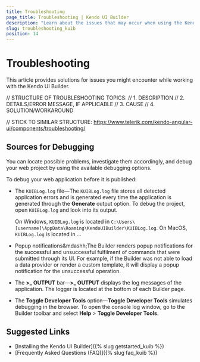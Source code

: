 ```yaml
---
title: Troubleshooting
page_title: Troubleshooting | Kendo UI Builder
description: "Learn about the issues that may occur when using the Kendo UI Builder tool for creating and managing Angular and AngularJS-based web applications."
slug: troubleshooting_kuib
position: 14
---
```


# Troubleshooting

This article provides solutions for issues you might encounter while working with the Kendo UI Builder.

// STRUCTURE OF TROUBLESHOOTING TOPICS:
// 1. DESCRIPTION
// 2. DETAILS/ERROR MESSAGE, IF APPLICABLE
// 3. CAUSE
// 4. SOLUTION/WORKAROUND

// STICK TO SIMILAR STRUCTURE: https://www.telerik.com/kendo-angular-ui/components/troubleshooting/

## Sources for Debugging

You can locate possible problems, investigate them accordingly, and debug your web project by using the available debugging options.

To debug your web application before it is published:

* The `KUIBLog.log` file&mdash;The `KUIBLog.log` file stores all detected application errors and is generated every time the application is generated through the **Generate** output option. To debug the project, open `KUIBLog.log` and look into its output.

    On Windows, `KUIBLog.log` is located in `C:\Users\[username]\AppData\Roaming\KendoUIBuilder\KUIBLog.log`.
    On MacOS, `KUIBLog.log` is located in ...

* Popup notifications&mdashh;The Builder renders popup notifications for the successful and unsuccessful fulfilment of commands that were submitted through its UI. For example, if the Builder was not able to load a data provider or render a custom template, it will display a popup notification for the unsuccessful operation.   
* The **>_ OUTPUT** bar&mdash;**>_ OUTPUT** displays the log messages of the application. The logger is located at the bottom of each Builder page.
* The **Toggle Developer Tools** option&mdash;**Toggle Developer Tools** simulates debugging in the browser. To open the console log window, go to the Builder toolbar and select **Help** > **Toggle Developer Tools**.

## Suggested Links

* [Installing the Kendo UI Builder]({% slug getstarted_kuib %})
* [Frequently Asked Questions (FAQ)]({% slug faq_kuib %})
